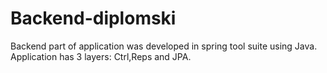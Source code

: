 # Backend-diplomski
Backend part of application was developed in spring tool suite using Java. Application has 3 layers: Ctrl,Reps and JPA. 
